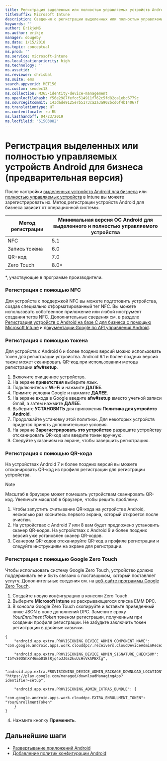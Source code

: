 ```yaml
---
title: Регистрация выделенных или полностью управляемых устройств Android для бизнеса в Intune
titleSuffix: Microsoft Intune
description: Сведения о регистрации выделенных или полностью управляемых устройств Android для бизнеса в Intune
keywords: ''
author: ErikjeMS
ms.author: erikje
manager: dougeby
ms.date: 1/15/2018
ms.topic: conceptual
ms.prod: ''
ms.service: microsoft-intune
ms.localizationpriority: high
ms.technology: ''
ms.assetid: ''
ms.reviewer: chrisbal
ms.suite: ems
search.appverid: MET150
ms.custom: seodec18
ms.collection: M365-identity-device-management
ms.openlocfilehash: f56e2987fefcc514911f762c5fd82ca1ebc6779c
ms.sourcegitcommit: 143dade9125e7b5173ca2a3a902bcd6f4b14067f
ms.translationtype: HT
ms.contentlocale: ru-RU
ms.lasthandoff: 04/23/2019
ms.locfileid: "61503882"
---
```

# <a name="enroll-your-android-enterprise-dedicated-devices-or-fully-managed-devices-preview"></a>Регистрация выделенных или полностью управляемых устройств Android для бизнеса (предварительная версия)

После настройки [выделенных устройств Android для бизнеса](android-kiosk-enroll.md) или [полностью управляемых устройств](android-fully-managed-enroll.md) в Intune вы можете зарегистрировать их. Метод регистрации устройств Android для бизнеса зависит от операционной системы.

| Метод регистрации | Минимальная версия ОС Android для выделенного и полностью управляемого устройства |
| ----- | ----- |
| NFC | 5.1 |
| Запись токена | 6.0 |
| QR-код | 7.0 |
| Zero Touch  | 8.0\* |

\*, участвующие в программе производители.

### <a name="enroll-by-using-near-field-communication-nfc"></a>Регистрация с помощью NFC

Для устройств с поддержкой NFC вы можете подготовить устройства, создав специально отформатированный тег NFC. Вы можете использовать собственное приложение или любой инструмент создания тегов NFC. Дополнительные сведения см. в разделе [Регистрация устройств с Android на базе C для бизнеса с помощью Microsoft Intune](https://blogs.technet.microsoft.com/cbernier/2018/10/15/nfc-based-android-enterprise-device-enrollment-with-microsoft-intune/) и [документации Google по API управления Android](https://developers.google.com/android/management/provision-device#nfc_method).

### <a name="enroll-by-using-a-token"></a>Регистрация с помощью токена

Для устройств с Android 6 и более поздних версий можно использовать токен для регистрации устройства. Android 6.1 и более поздних версий также может сканировать QR-код при использовании метода регистрации **afw#setup**.

1. Включите очищенное устройство.
2. На экране **приветствия** выберите язык.
3. Подключитесь к **Wi-Fi** и нажмите **ДАЛЕЕ**.
4. Примите условия Google и нажмите **ДАЛЕЕ**.
5. На экране входа в Google введите **afw#setup** вместо учетной записи Gmail, а затем нажмите **ДАЛЕЕ**.
6. Выберите **УСТАНОВИТЬ** для приложения **Политика для устройств Android**.
7. Продолжайте установку этой политики.  Для некоторых устройств придется принять дополнительные условия. 
8. На экране **Зарегистрировать это устройство** разрешите устройству отсканировать QR-код или введите токен вручную.
9. Следуйте указаниям на экране, чтобы завершить регистрацию. 

### <a name="enroll-by-using-a-qr-code"></a>Регистрация с помощью QR-кода

На устройствах Android 7 и более поздних версий вы можете отсканировать QR-код из профиля регистрации для регистрации устройства.

> [!Note]
> Масштаб в браузере может помешать устройствам сканировать QR-код. Увеличьте масштаб в браузере, чтобы решить проблему.

1. Чтобы запустить считывание QR-кода на устройстве Android, несколько раз коснитесь первого экрана, который откроется после очистки.
2. На устройствах с Android 7 или 8 вам будет предложено установить сканер QR-кодов. На устройствах с Android 9 и более поздних версий уже установлен сканер QR-кодов.
3. Сканером QR-кодов отсканируйте QR-код в профиле регистрации и следуйте инструкциям на экране для регистрации.

### <a name="enroll-by-using-google-zero-touch"></a>Регистрация с помощью Google Zero Touch

Чтобы использовать систему Google Zero Touch, устройство должно поддерживать ее и быть связано с поставщиком, который поставляет услугу.  Дополнительные сведения см. на [веб-сайте программы Google Zero Touch](https://www.android.com/enterprise/management/zero-touch/). 

1. Создайте новую конфигурацию в консоли Zero Touch.
2. Выберите **Microsoft Intune** из раскрывающегося списка EMM DPC.
3. В консоли Google Zero Touch скопируйте и вставьте приведенный ниже JSON в поле дополнений DPC. Замените сроку *YourEnrollmentToken* токеном регистрации, полученным при создании профиля регистрации. Не забудьте заключить токен регистрации в двойные кавычки.

```
{ 
    "android.app.extra.PROVISIONING_DEVICE_ADMIN_COMPONENT_NAME": "com.google.android.apps.work.clouddpc/.receivers.CloudDeviceAdminReceiver", 

    "android.app.extra.PROVISIONING_DEVICE_ADMIN_SIGNATURE_CHECKSUM": "I5YvS0O5hXY46mb01BlRjq4oJJGs2kuUcHvVkAPEXlg", 

    "android.app.extra.PROVISIONING_DEVICE_ADMIN_PACKAGE_DOWNLOAD_LOCATION": "https://play.google.com/managed/downloadManagingApp?identifier=setup", 

    "android.app.extra.PROVISIONING_ADMIN_EXTRAS_BUNDLE": { 
        "com.google.android.apps.work.clouddpc.EXTRA_ENROLLMENT_TOKEN": "YourEnrollmentToken" 
    } 
} 
```
4. Нажмите кнопку **Применить**.


## <a name="next-steps"></a>Дальнейшие шаги
- [Развертывание приложений Android](apps-deploy.md)
- [Добавление политик конфигурации Android](device-profiles.md)

